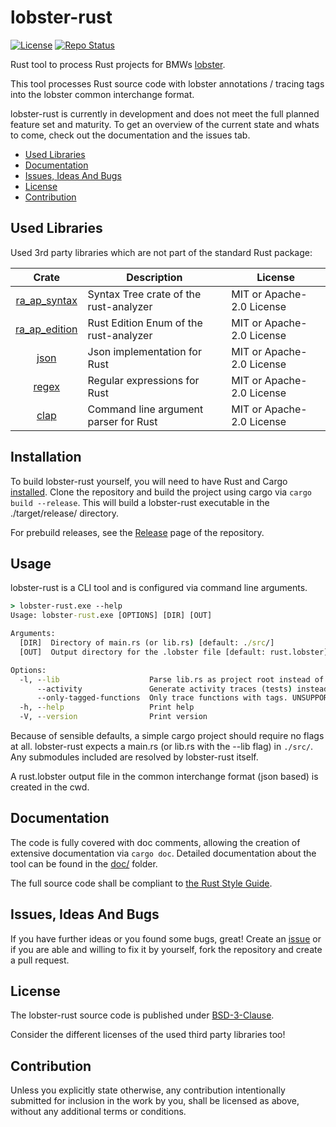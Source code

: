 # lobster-rust <!-- omit in toc -->

[![License](https://img.shields.io/badge/License-BSD-3.svg)](https://github.com/NewTec-GmbH/lobster-rust/blob/main/LICENSE)
[![Repo Status](https://www.repostatus.org/badges/latest/active.svg)](https://www.repostatus.org/#active)

Rust tool to process Rust projects for BMWs [lobster](https://github.com/bmw-software-engineering/lobster).

This tool processes Rust source code with lobster annotations / tracing tags into the lobster common interchange format.

lobster-rust is currently in development and does not meet the full planned feature set and maturity. To get an overview of the current state and whats to come, check out the documentation and the issues tab.

* [Used Libraries](#used-libraries)
* [Documentation](#documentation)
* [Issues, Ideas And Bugs](#issues-ideas-and-bugs)
* [License](#license)
* [Contribution](#contribution)

## Used Libraries

Used 3rd party libraries which are not part of the standard Rust package:

| Crate | Description | License |
| :---: | ----------- | ------- |
| [ra_ap_syntax](https://crates.io/crates/ra_ap_syntax) | Syntax Tree crate of the rust-analyzer | MIT or Apache-2.0 License |
| [ra_ap_edition](https://crates.io/crates/ra_ap_edition) | Rust Edition Enum of the rust-analyzer | MIT or Apache-2.0 License |
| [json](https://crates.io/crates/json) | Json implementation for Rust | MIT or Apache-2.0 License |
| [regex](https://crates.io/crates/regex) | Regular expressions for Rust | MIT or Apache-2.0 License |
| [clap](https://crates.io/crates/clap) | Command line argument parser for Rust | MIT or Apache-2.0 License |

## Installation

To build lobster-rust yourself, you will need to have Rust and Cargo [installed](https://doc.rust-lang.org/cargo/getting-started/installation.html). Clone the repository and build the project using cargo via ```cargo build --release```.
This will build a lobster-rust executable in the ./target/release/ directory.

For prebuild releases, see the [Release](https://github.com/NewTec-GmbH/lobster-rust/releases) page of the repository.

## Usage

lobster-rust is a CLI tool and is configured via command line arguments.

```cmd
> lobster-rust.exe --help
Usage: lobster-rust.exe [OPTIONS] [DIR] [OUT]

Arguments:
  [DIR]  Directory of main.rs (or lib.rs) [default: ./src/]
  [OUT]  Output directory for the .lobster file [default: rust.lobster]

Options:
  -l, --lib                    Parse lib.rs as project root instead of main.rs
      --activity               Generate activity traces (tests) instead of an implementation trace. UNSUPPORTED
      --only-tagged-functions  Only trace functions with tags. UNSUPPORTED
  -h, --help                   Print help
  -V, --version                Print version
```

Because of sensible defaults, a simple cargo project should require no flags at all. lobster-rust expects a main.rs (or lib.rs with the --lib flag) in ```./src/```. Any submodules included are resolved by lobster-rust itself.

A rust.lobster output file in the common interchange format (json based) is created in the cwd.

## Documentation

The code is fully covered with doc comments, allowing the creation of extensive documentation via ```cargo doc```.
Detailed documentation about the tool can be found in the [doc/](https://github.com/NewTec-GmbH/lobster-rust/tree/main/doc) folder.

The full source code shall be compliant to [the Rust Style Guide](https://doc.rust-lang.org/nightly/style-guide/).

## Issues, Ideas And Bugs

If you have further ideas or you found some bugs, great! Create an [issue](https://github.com/NewTec-GmbH/lobster-rust/issues) or if you are able and willing to fix it by yourself, fork the repository and create a pull request.

## License

The lobster-rust source code is published under [BSD-3-Clause](https://github.com/NewTec-GmbH/lobster-rust/blob/main/LICENSE).

Consider the different licenses of the used third party libraries too!

## Contribution

Unless you explicitly state otherwise, any contribution intentionally submitted for inclusion in the work by you, shall be licensed as above, without any additional terms or conditions.
